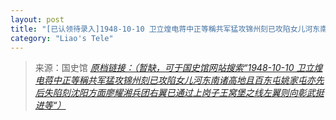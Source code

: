 ```yaml
---
layout: post
title: "[已认领待录入]1948-10-10 卫立煌电蒋中正等稱共军猛攻锦州刻已攻陷女儿河东南诸高地且百东屯姚家屯亦先后失陷刻沈阳方面廖耀湘兵团右翼已通过上岗子王窝堡之线左翼则向彰武挺进等"
category: "Liao's Tele"
---
```



> 来源：国史馆 [*原档链接：（暂缺，可于国史馆网站搜索“1948-10-10 卫立煌电蒋中正等稱共军猛攻锦州刻已攻陷女儿河东南诸高地且百东屯姚家屯亦先后失陷刻沈阳方面廖耀湘兵团右翼已通过上岗子王窝堡之线左翼则向彰武挺进等“）*]()
